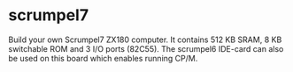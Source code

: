 # scrumpel7
Build your own Scrumpel7 ZX180 computer.
It contains 512 KB SRAM, 8 KB switchable ROM and 3 I/O ports (82C55).
The scrumpel6 IDE-card can also be used on this board which enables running CP/M.
